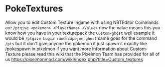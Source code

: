 # PokeTextures
Allow you to edit Custom Texture ingame with using NBTEditor 
Commands are `/ptgive <pokemon> <PlayerName> <Value>` now the value means this you know how you have in your texturepack the
`Custom-ghost` well example it would be `/ptgive Lugia runescapejon ghost` same goes for the command
`/pts` but it don't give anyone the pokemon it just spawn it exactly like /pokespawn in pixelmon if you want more information about Custom-Texture please read this wiki that the Pixelmon Team has provided for all of us https://pixelmonmod.com/wiki/index.php?title=Custom_textures
